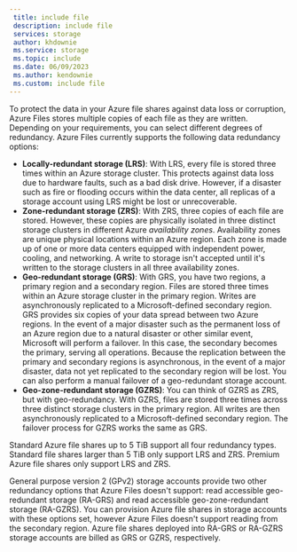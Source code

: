 ```yaml
---
 title: include file
 description: include file
 services: storage
 author: khdownie
 ms.service: storage
 ms.topic: include
 ms.date: 06/09/2023
 ms.author: kendownie
 ms.custom: include file
---
```

To protect the data in your Azure file shares against data loss or corruption, Azure Files stores multiple copies of each file as they are written. Depending on your requirements, you can select different degrees of redundancy. Azure Files currently supports the following data redundancy options:

- **Locally-redundant storage (LRS)**: With LRS, every file is stored three times within an Azure storage cluster. This protects against data loss due to hardware faults, such as a bad disk drive. However, if a disaster such as fire or flooding occurs within the data center, all replicas of a storage account using LRS might be lost or unrecoverable.
- **Zone-redundant storage (ZRS)**: With ZRS, three copies of each file are stored. However, these copies are physically isolated in three distinct storage clusters in different Azure *availability zones*. Availability zones are unique physical locations within an Azure region. Each zone is made up of one or more data centers equipped with independent power, cooling, and networking. A write to storage isn't accepted until it's written to the storage clusters in all three availability zones. 
- **Geo-redundant storage (GRS)**: With GRS, you have two regions, a primary region and a secondary region. Files are stored three times within an Azure storage cluster in the primary region. Writes are asynchronously replicated to a Microsoft-defined secondary region. GRS provides six copies of your data spread between two Azure regions. In the event of a major disaster such as the permanent loss of an Azure region due to a natural disaster or other similar event, Microsoft will perform a failover. In this case, the secondary becomes the primary, serving all operations. Because the replication between the primary and secondary regions is asynchronous, in the event of a major disaster, data not yet replicated to the secondary region will be lost. You can also perform a manual failover of a geo-redundant storage account.
- **Geo-zone-redundant storage (GZRS)**: You can think of GZRS as ZRS, but with geo-redundancy. With GZRS, files are stored three times across three distinct storage clusters in the primary region. All writes are then asynchronously replicated to a Microsoft-defined secondary region. The failover process for GZRS works the same as GRS.

Standard Azure file shares up to 5 TiB support all four redundancy types. Standard file shares larger than 5 TiB only support LRS and ZRS. Premium Azure file shares only support LRS and ZRS.

General purpose version 2 (GPv2) storage accounts provide two other redundancy options that Azure Files doesn't support: read accessible geo-redundant storage (RA-GRS) and read accessible geo-zone-redundant storage (RA-GZRS). You can provision Azure file shares in storage accounts with these options set, however Azure Files doesn't support reading from the secondary region. Azure file shares deployed into RA-GRS or RA-GZRS storage accounts are billed as GRS or GZRS, respectively.